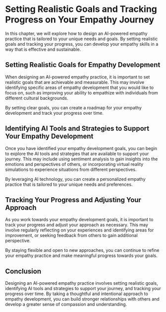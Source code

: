 # Setting Realistic Goals and Tracking Progress on Your Empathy Journey

In this chapter, we will explore how to design an AI-powered empathy practice that is tailored to your unique needs and goals. By setting realistic goals and tracking your progress, you can develop your empathy skills in a way that is effective and sustainable.

Setting Realistic Goals for Empathy Development
-----------------------------------------------

When designing an AI-powered empathy practice, it is important to set realistic goals that are achievable and measurable. This may involve identifying specific areas of empathy development that you would like to focus on, such as improving your ability to empathize with individuals from different cultural backgrounds.

By setting clear goals, you can create a roadmap for your empathy development and track your progress over time.

Identifying AI Tools and Strategies to Support Your Empathy Development
-----------------------------------------------------------------------

Once you have identified your empathy development goals, you can begin to explore the AI tools and strategies that are available to support your journey. This may include using sentiment analysis to gain insights into the emotions and perspectives of others, or incorporating virtual reality simulations to experience situations from different perspectives.

By leveraging AI technology, you can create a personalized empathy practice that is tailored to your unique needs and preferences.

Tracking Your Progress and Adjusting Your Approach
--------------------------------------------------

As you work towards your empathy development goals, it is important to track your progress and adjust your approach as necessary. This may involve regularly reflecting on your experiences and identifying areas for improvement, or seeking feedback from others to gain additional perspective.

By staying flexible and open to new approaches, you can continue to refine your empathy practice and make meaningful progress towards your goals.

Conclusion
----------

Designing an AI-powered empathy practice involves setting realistic goals, identifying AI tools and strategies to support your journey, and tracking your progress over time. By taking a thoughtful and intentional approach to empathy development, you can build stronger relationships with others and develop a greater sense of compassion and understanding.


